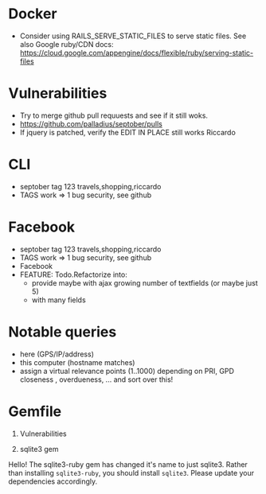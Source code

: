 Docker
======

* Consider using RAILS_SERVE_STATIC_FILES to serve static files. See
  also Google ruby/CDN docs:
  https://cloud.google.com/appengine/docs/flexible/ruby/serving-static-files

Vulnerabilities
===============

* Try to merge github pull requuests and see if it still woks.
* https://github.com/palladius/septober/pulls
* If jquery is patched, verify the EDIT IN PLACE still works Riccardo

CLI
===

* septober tag 123 travels,shopping,riccardo
* TAGS work => 1 bug security, see github

Facebook
========

* septober tag 123 travels,shopping,riccardo
* TAGS work => 1 bug security, see github
* Facebook
* FEATURE: Todo.Refactorize into:
  - provide maybe with ajax growing number of textfields (or maybe just 5)
  - with many fields

 Notable queries
 ===============

  - here (GPS/IP/address)
  - this computer (hostname matches)
  - assign a virtual relevance points (1..1000) depending on PRI, GPD closeness , overdueness, ... and sort over this!

Gemfile
=======

1. Vulnerabilities

2. sqlite3 gem

Hello! The sqlite3-ruby gem has changed it's name to just sqlite3.  Rather than
installing `sqlite3-ruby`, you should install `sqlite3`.  Please update your
dependencies accordingly.
